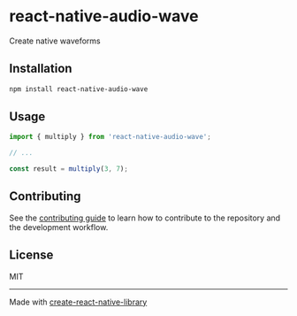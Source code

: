 # react-native-audio-wave

Create native waveforms 

## Installation

```sh
npm install react-native-audio-wave
```

## Usage


```js
import { multiply } from 'react-native-audio-wave';

// ...

const result = multiply(3, 7);
```


## Contributing

See the [contributing guide](CONTRIBUTING.md) to learn how to contribute to the repository and the development workflow.

## License

MIT

---

Made with [create-react-native-library](https://github.com/callstack/react-native-builder-bob)
